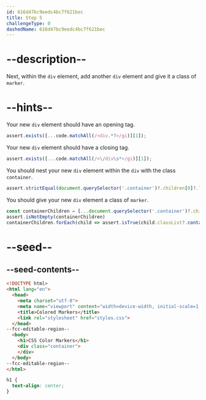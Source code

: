 ```yaml
---
id: 616d47bc9eedc4bc7f621bec
title: Step 5
challengeType: 0
dashedName: 616d47bc9eedc4bc7f621bec
---
```


# --description--

Next, within the `div` element, add another `div` element and give it a class of `marker`.

# --hints--

Your new `div` element should have an opening tag.

```js
assert.exists([...code.matchAll(/<div.*?>/gi)][1]);
```

Your new `div` element should have a closing tag.

```js
assert.exists([...code.matchAll(/<\/div\s*>/gi)][1]);
```

You should nest your new `div` element within the `div` with the class `container`.

```js
assert.strictEqual(document.querySelector('.container')?.children[0]?.localName, 'div');
```

You should give your new `div` element a class of `marker`.

```js
const containerChildren = [...document.querySelector('.container')?.children];
assert.isNotEmpty(containerChildren)
containerChildren.forEach(child => assert.isTrue(child.classList?.contains('marker')));
```

# --seed--

## --seed-contents--

```html
<!DOCTYPE html>
<html lang="en">
  <head>
    <meta charset="utf-8">
    <meta name="viewport" content="width=device-width, initial-scale=1.0">
    <title>Colored Markers</title>
    <link rel="stylesheet" href="styles.css">
  </head>
--fcc-editable-region--
  <body>
    <h1>CSS Color Markers</h1>
    <div class="container">
    </div>
  </body>
--fcc-editable-region--
</html>
```

```css
h1 {
  text-align: center;
}
```
